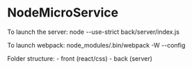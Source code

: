 # NodeMicroService

To launch the server:
node --use-strict back/server/index.js

To launch webpack:
node_modules/.bin/webpack -W --config

Folder structure:
	- front (react/css)
	- back (server)	
